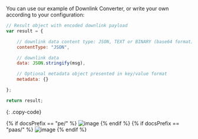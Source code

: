 You can use our example of Downlink Converter,
or write your own according to your configuration:

```javascript
// Result object with encoded downlink payload
var result = {

    // downlink data content type: JSON, TEXT or BINARY (base64 format)
    contentType: "JSON",

    // downlink data
    data: JSON.stringify(msg),

    // Optional metadata object presented in key/value format
    metadata: {}

};

return result;
``` 
{: .copy-code}

{% if docsPrefix == "pe/" %}
![image](https://img.thingsboard.io/user-guide/integrations/udp/udp-create-downlink-converter-tbel-pe.png)
{% endif %}
{% if docsPrefix == "paas/" %}
![image](https://img.thingsboard.io/user-guide/integrations/udp/udp-create-downlink-converter-tbel-paas.png)
{% endif %}